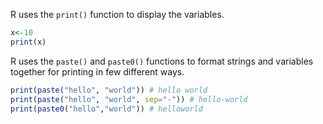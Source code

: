 R uses the `print()` function to display the variables.

```r
x<-10
print(x)
```

R uses the `paste()` and `paste0()` functions to format strings and variables together for printing in few different ways.

```r
print(paste("hello", "world")) # hello world
print(paste("hello", "world", sep="-")) # hello-world
print(paste0("hello","world")) # helloworld
```